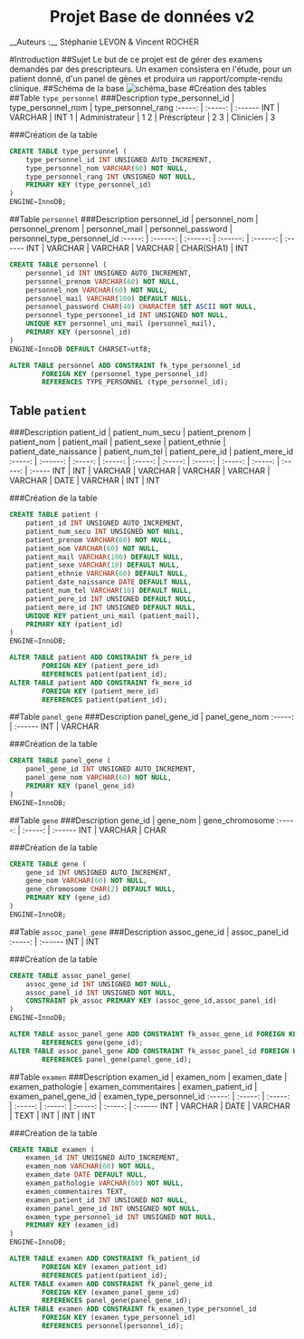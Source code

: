 <h1 style="text-align: center;">Projet Base de données v2</h1>
__Auteurs :__ Stéphanie LEVON & Vincent ROCHER

#Introduction
##Sujet 
Le but de ce projet est de gérer des examens demandés par des prescripteurs. Un examen consistera en l'étude, pour un patient donné, d'un panel de gènes et produira un rapport/compte-rendu clinique.
##Schéma de la base
![schéma_base](https://rawgit.com/rochevin/projet_BDD/master/schema_base_v2.svg)
#Création des tables
##Table `type_personnel`
###Description
type_personnel_id | type_personnel_nom | type_personnel_rang
:-----: | :-----: | :------
INT | VARCHAR | INT
1 | Administrateur | 1
2 | Préscripteur | 2
3 | Clinicien | 3


###Création de la table
``` sql
CREATE TABLE type_personnel (
    type_personnel_id INT UNSIGNED AUTO_INCREMENT,
    type_personnel_nom VARCHAR(60) NOT NULL,
    type_personnel_rang INT UNSIGNED NOT NULL,
    PRIMARY KEY (type_personnel_id)
)
ENGINE=InnoDB;          
```

##Table `personnel`
###Description
personnel_id | personnel_nom | personnel_prenom | personnel_mail | personnel_password | personnel_type_personnel_id
:-----: | :------: | :------: | :------: | :------: | :------ 
INT | VARCHAR | VARCHAR | VARCHAR | CHAR(SHA1) | INT

``` sql
CREATE TABLE personnel (
    personnel_id INT UNSIGNED AUTO_INCREMENT,
    personnel_prenom VARCHAR(60) NOT NULL,
    personnel_nom VARCHAR(60) NOT NULL,
    personnel_mail VARCHAR(100) DEFAULT NULL,
    personnel_password CHAR(40) CHARACTER SET ASCII NOT NULL,
    personnel_type_personnel_id INT UNSIGNED NOT NULL,
    UNIQUE KEY personnel_uni_mail (personnel_mail),
    PRIMARY KEY (personnel_id)
)
ENGINE=InnoDB DEFAULT CHARSET=utf8;  

ALTER TABLE personnel ADD CONSTRAINT fk_type_personnel_id          
        FOREIGN KEY (personnel_type_personnel_id)           
        REFERENCES TYPE_PERSONNEL (type_personnel_id);  
```
## Table `patient`
###Description
patient_id | patient_num_secu | patient_prenom | patient_nom | patient_mail | patient_sexe | patient_ethnie | patient_date_naissance | patient_num_tel | patient_pere_id | patient_mere_id
:-----: | :------: | :-----: | :-----: | :-----: | :-----: | :-----: | :-----: | :-----: | :-----: | :-----
INT | INT | VARCHAR | VARCHAR | VARCHAR | VARCHAR | VARCHAR | DATE | VARCHAR | INT | INT 


###Création de la table
``` sql
CREATE TABLE patient (
    patient_id INT UNSIGNED AUTO_INCREMENT,
    patient_num_secu INT UNSIGNED NOT NULL,
    patient_prenom VARCHAR(60) NOT NULL,
    patient_nom VARCHAR(60) NOT NULL,
    patient_mail VARCHAR(100) DEFAULT NULL,
    patient_sexe VARCHAR(10) DEFAULT NULL,
    patient_ethnie VARCHAR(60) DEFAULT NULL,
    patient_date_naissance DATE DEFAULT NULL,
    patient_num_tel VARCHAR(10) DEFAULT NULL,
    patient_pere_id INT UNSIGNED DEFAULT NULL,
    patient_mere_id INT UNSIGNED DEFAULT NULL,
    UNIQUE KEY patient_uni_mail (patient_mail),
    PRIMARY KEY (patient_id)
)
ENGINE=InnoDB;   

ALTER TABLE patient ADD CONSTRAINT fk_pere_id
        FOREIGN KEY (patient_pere_id) 
        REFERENCES patient(patient_id);
ALTER TABLE patient ADD CONSTRAINT fk_mere_id 
        FOREIGN KEY (patient_mere_id) 
        REFERENCES patient(patient_id);
```

##Table `panel_gene`
###Description
panel_gene_id | panel_gene_nom
:-----: | :------ 
INT | VARCHAR

###Création de la table
``` sql
CREATE TABLE panel_gene (
    panel_gene_id INT UNSIGNED AUTO_INCREMENT,
    panel_gene_nom VARCHAR(60) NOT NULL,
    PRIMARY KEY (panel_gene_id)
)
ENGINE=InnoDB;        
```

##Table `gene`
###Description
gene_id | gene_nom | gene_chromosome
:-----: | :-----: | :------ 
INT | VARCHAR | CHAR



###Création de la table
``` sql
CREATE TABLE gene (
    gene_id INT UNSIGNED AUTO_INCREMENT,
    gene_nom VARCHAR(60) NOT NULL,
    gene_chromosome CHAR(2) DEFAULT NULL,
    PRIMARY KEY (gene_id)
)
ENGINE=InnoDB;           
```

##Table `assoc_panel_gene`
###Description
assoc_gene_id | assoc_panel_id
:-----: | :------ 
INT | INT



###Création de la table
``` sql
CREATE TABLE assoc_panel_gene(
    assoc_gene_id INT UNSIGNED NOT NULL,
    assoc_panel_id INT UNSIGNED NOT NULL,
    CONSTRAINT pk_assoc PRIMARY KEY (assoc_gene_id,assoc_panel_id)
)
ENGINE=InnoDB;    

ALTER TABLE assoc_panel_gene ADD CONSTRAINT fk_assoc_gene_id FOREIGN KEY (assoc_gene_id)
        REFERENCES gene(gene_id);
ALTER TABLE assoc_panel_gene ADD CONSTRAINT fk_assoc_panel_id FOREIGN KEY (assoc_panel_id)
        REFERENCES panel_gene(panel_gene_id);
```

##Table `examen`
###Description
examen_id | examen_nom | examen_date | examen_pathologie | examen_commentaires | examen_patient_id | examen_panel_gene_id | examen_type_personnel_id
:-----: | :-----: | :-----: | :-----: | :-----: | :-----: | :-----: | :------ 
INT | VARCHAR | DATE | VARCHAR | TEXT | INT | INT | INT



###Création de la table
``` sql
CREATE TABLE examen (
    examen_id INT UNSIGNED AUTO_INCREMENT,
    examen_nom VARCHAR(60) NOT NULL,
    examen_date DATE DEFAULT NULL,
    examen_pathologie VARCHAR(60) NOT NULL,
    examen_commentaires TEXT,
    examen_patient_id INT UNSIGNED NOT NULL,
    examen_panel_gene_id INT UNSIGNED NOT NULL,
    examen_type_personnel_id INT UNSIGNED NOT NULL,
    PRIMARY KEY (examen_id)
)
ENGINE=InnoDB; 

ALTER TABLE examen ADD CONSTRAINT fk_patient_id
        FOREIGN KEY (examen_patient_id) 
        REFERENCES patient(patient_id);
ALTER TABLE examen ADD CONSTRAINT fk_panel_gene_id
        FOREIGN KEY (examen_panel_gene_id) 
        REFERENCES panel_gene(panel_gene_id);  
ALTER TABLE examen ADD CONSTRAINT fk_examen_type_personnel_id
        FOREIGN KEY (examen_type_personnel_id) 
        REFERENCES personnel(personnel_id);
```
